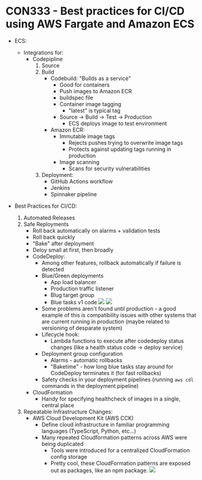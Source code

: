# CON333 - Best practices for CI/CD using AWS Fargate and Amazon ECS

* ECS:
	- Integrations for:
		- Codepipline
			1. Source
			2. Build
				- Codebuild: "Builds as a service"
					- Good for containers
					- Push images to Amazon ECR
					- buildspec file
					- Container image tagging
						- "latest" is typical tag
					- Source -> Build -> Test -> Production
						- ECS deploys image to test environment
				- Amazon ECR:
					- Immutable image tags
						- Rejects pushes trying to overwrite image tags
						- Protects against updating tags running in production
					- Image scanning
						- Scans for security vulnerabilities
			3. Deployment:
				- GitHub Actions workflow
				- Jenkins
				- Spinnaker pipeline

* Best Practices for CI/CD:
	1. Automated Releases
	2. Safe Reployments
		- Roll back automatically on alarms + validation tests
		- Roll back quickly
		- "Bake" after deployment
		- Deloy small at first, then broadly
		- CodeDeploy:
			- Among other features, rollback automatically if failure is detected
			- Blue/Green deployments
				* App load balancer
				* Production traffic listener
				* Blug target group
				* Blue tasks v1 code
				![](../../images/2019-12-03/CON333-BestPraticesForCICDUsingFargateAndECS_1.png)
				![](../../images/2019-12-03/CON333-BestPraticesForCICDUsingFargateAndECS_2.png)
			- Some problems aren't found until production - a good example of this is compatibility issues with other systems that are current running in production (maybe related to versioning of desparate system)
			- Lifecycle hook:
				- Lambda functions to execute after codedeploy status changes (like a health status code -> deploy service)
			- Deployment group configuration
				- Alarms - automatic rollbacks
				- "Baketime" - how long blue tasks stay around for CodeDeploy terminates it (for fast rollbacks)
			- Safety checks in your deployment pipelines (running `aws cdl` commands in the deployment pipeline)
		- CloudFormation
			- Handy for specifying healthcheck of images in a single, central place
	3. Repeatable Infrastructure Changes:
		- AWS Cloud Development Kit (AWS CCK)
			- Define cloud infrastructure in familiar programming languages (TypeScript, Python, etc...)
			- Many repeated Cloudformation patterns across AWS were being duplicated
				- Tools were introduced for a centralized CloudFormation config storage
				- Pretty cool, these CloudFormation patterns are exposed out as packages, like an npm package.
				![](../../images/2019-12-03/CON333-BestPraticesForCICDUsingFargateAndECS_3.png)
